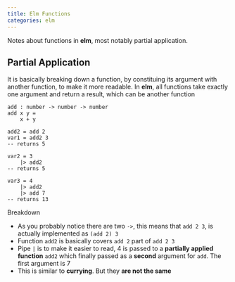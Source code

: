 ```yaml
---
title: Elm Functions
categories: elm
---
```


Notes about functions in **elm**, most notably partial application.

## Partial Application

It is basically breaking down a function, by constituing its argument with another function, to make it more readable.
In **elm**, all functions take exactly one argument and return a result, which can be another function

```
add : number -> number -> number
add x y =
    x + y

add2 = add 2
var1 = add2 3
-- returns 5

var2 = 3
    |> add2
-- returns 5

var3 = 4
    |> add2
    |> add 7
-- returns 13
```

Breakdown

- As you probably notice there are two `->`, this means that  `add 2 3`, is actually implemented as `(add 2) 3`
- Function `add2` is basically covers `add 2` part of `add 2 3`
- Pipe `|` is to make it easier to read, 4 is passed to a **partially applied function** `add2` which finally
passed as a **second** argument for `add`. The first argument is 7
- This is similar to **currying**. But they **are not the same**


